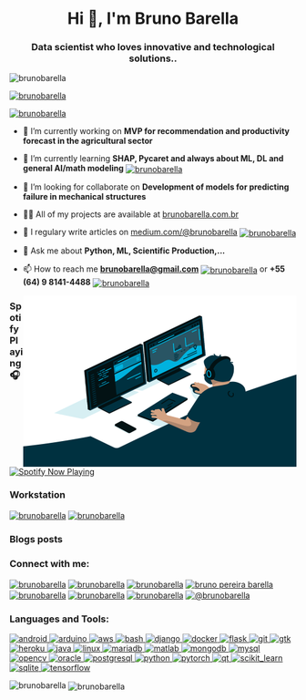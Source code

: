 <h1 align="center">Hi 👋, I'm Bruno Barella</h1>
<h3 align="center">Data scientist who loves innovative and technological solutions..</h3>

<p align="left"> <img src="https://komarev.com/ghpvc/?username=brunobarella&label=Profile%20views&color=0e75b6&style=flat" alt="brunobarella" /> </p>

<p align="left"> <a href="https://github.com/ryo-ma/github-profile-trophy"><img src="https://github-profile-trophy.vercel.app/?username=brunobarella&theme=onedark" alt="brunobarella" /></a> </p>

<p align="left"> <a href="https://twitter.com/brunobarella" target="blank"><img src="https://img.shields.io/twitter/follow/brunobarella?logo=twitter&style=for-the-badge" alt="brunobarella" /></a> </p>

- 🔭 I’m currently working on **MVP for recommendation and productivity forecast in the agricultural sector**

- 🌱 I’m currently learning **SHAP, Pycaret and always about ML, DL and general AI/math modeling** <a href="https://www.python.org/" target="blank"><img align="center" src="https://img.shields.io/badge/Python-14354C?style=for-the-badge&logo=python&logoColor=white" alt="brunobarella" /></a>

- 👯 I’m looking for collaborate on **Development of models for predicting failure in mechanical structures**

- 👨‍💻 All of my projects are available at [brunobarella.com.br](brunobarella.com.br)

- 📝 I regulary write articles on [medium.com/@brunobarella](medium.com/@brunobarella) <a href="medium.com/@brunobarella" target="blank"><img align="center" src="https://img.shields.io/badge/Medium-12100E?style=for-the-badge&logo=medium&logoColor=white" alt="brunobarella" /></a>

- 💬 Ask me about **Python, ML, Scientific Production,...**

- 📫 How to reach me **brunobarella@gmail.com** <a href="brunobarella@gmail.com" target="blank"><img align="center" src="https://img.shields.io/badge/Gmail-D14836?style=for-the-badge&logo=gmail&logoColor=white" alt="brunobarella" /></a> or **+55 (64) 9 8141-4488**  <a href="https://api.whatsapp.com/send/?phone=5564981414488&text=Ol%C3%A1%2C+td+bem%3F&app_absent=0" target="blank"><img align="center" src="https://img.shields.io/badge/WhatsApp-25D366?style=for-the-badge&logo=whatsapp&logoColor=white" alt="brunobarella" /></a>

<img align="right" alt="GIF" src="https://github.com/brunobarella/brunobarella/blob/master/code.gif?raw=true" width="480" height="300" />

### Spotify Playing 🎧

[<img src="https://spotify-now-playing.brunobarella.vercel.app/api/spotify-playing" alt="Spotify Now Playing" width="350" />](https://open.spotify.com/user/2e0582895fdb404bb0d2163d93ca7366)

### Workstation
<a href="https://ubuntu.com/" target="blank"><img align="center" src="https://img.shields.io/badge/Ubuntu-E95420?style=for-the-badge&logo=ubuntu&logoColor=white" alt="brunobarella" /></a>
<a href="https://www.microsoft.com/pt-br/software-download/home" target="blank"><img align="center" src="https://img.shields.io/badge/Windows-0078D6?style=for-the-badge&logo=windows&logoColor=white" alt="brunobarella" /></a>

### Blogs posts
<!-- BLOG-POST-LIST:START -->
<!-- BLOG-POST-LIST:END -->

<h3 align="left">Connect with me:</h3>
<p align="left">
<a href="https://twitter.com/brunobarella" target="blank"><img align="center" src="https://cdn.jsdelivr.net/npm/simple-icons@3.0.1/icons/twitter.svg" alt="brunobarella" height="30" width="40" /></a>
<a href="https://linkedin.com/in/brunobarella" target="blank"><img align="center" src="https://cdn.jsdelivr.net/npm/simple-icons@3.0.1/icons/linkedin.svg" alt="brunobarella" height="30" width="40" /></a>
<a href="https://stackoverflow.com/users/brunobarella" target="blank"><img align="center" src="https://cdn.jsdelivr.net/npm/simple-icons@3.0.1/icons/stackoverflow.svg" alt="brunobarella" height="30" width="40" /></a>
<a href="https://codesandbox.com/bruno pereira barella" target="blank"><img align="center" src="https://cdn.jsdelivr.net/npm/simple-icons@3.0.1/icons/codesandbox.svg" alt="bruno pereira barella" height="30" width="40" /></a>
<a href="https://kaggle.com/brunobarella" target="blank"><img align="center" src="https://cdn.jsdelivr.net/npm/simple-icons@3.0.1/icons/kaggle.svg" alt="brunobarella" height="30" width="40" /></a>
<a href="https://fb.com/brunobarella" target="blank"><img align="center" src="https://cdn.jsdelivr.net/npm/simple-icons@3.0.1/icons/facebook.svg" alt="brunobarella" height="30" width="40" /></a>
<a href="https://instagram.com/brunobarella" target="blank"><img align="center" src="https://cdn.jsdelivr.net/npm/simple-icons@3.0.1/icons/instagram.svg" alt="brunobarella" height="30" width="40" /></a>
<a href="https://medium.com/@brunobarella" target="blank"><img align="center" src="https://cdn.jsdelivr.net/npm/simple-icons@3.0.1/icons/medium.svg" alt="@brunobarella" height="30" width="40" /></a>
</p>

<h3 align="left">Languages and Tools:</h3>
<p align="left"> <a href="https://developer.android.com" target="_blank"> <img src="https://devicons.github.io/devicon/devicon.git/icons/android/android-original-wordmark.svg" alt="android" width="40" height="40"/> </a> <a href="https://www.arduino.cc/" target="_blank"> <img src="https://cdn.worldvectorlogo.com/logos/arduino-1.svg" alt="arduino" width="40" height="40"/> </a> <a href="https://aws.amazon.com" target="_blank"> <img src="https://devicons.github.io/devicon/devicon.git/icons/amazonwebservices/amazonwebservices-original-wordmark.svg" alt="aws" width="40" height="40"/> </a> <a href="https://www.gnu.org/software/bash/" target="_blank"> <img src="https://www.vectorlogo.zone/logos/gnu_bash/gnu_bash-icon.svg" alt="bash" width="40" height="40"/> </a> <a href="https://www.djangoproject.com/" target="_blank"> <img src="https://devicons.github.io/devicon/devicon.git/icons/django/django-original.svg" alt="django" width="40" height="40"/> </a> <a href="https://www.docker.com/" target="_blank"> <img src="https://devicons.github.io/devicon/devicon.git/icons/docker/docker-original-wordmark.svg" alt="docker" width="40" height="40"/> </a> <a href="https://flask.palletsprojects.com/" target="_blank"> <img src="https://www.vectorlogo.zone/logos/pocoo_flask/pocoo_flask-icon.svg" alt="flask" width="40" height="40"/> </a> <a href="https://git-scm.com/" target="_blank"> <img src="https://www.vectorlogo.zone/logos/git-scm/git-scm-icon.svg" alt="git" width="40" height="40"/> </a> <a href="https://www.gtk.org/" target="_blank"> <img src="https://upload.wikimedia.org/wikipedia/commons/7/71/GTK_logo.svg" alt="gtk" width="40" height="40"/> </a> <a href="https://heroku.com" target="_blank"> <img src="https://www.vectorlogo.zone/logos/heroku/heroku-icon.svg" alt="heroku" width="40" height="40"/> </a> <a href="https://www.java.com" target="_blank"> <img src="https://devicons.github.io/devicon/devicon.git/icons/java/java-original-wordmark.svg" alt="java" width="40" height="40"/> </a> <a href="https://www.linux.org/" target="_blank"> <img src="https://devicons.github.io/devicon/devicon.git/icons/linux/linux-original.svg" alt="linux" width="40" height="40"/> </a> <a href="https://mariadb.org/" target="_blank"> <img src="https://www.vectorlogo.zone/logos/mariadb/mariadb-icon.svg" alt="mariadb" width="40" height="40"/> </a> <a href="https://www.mathworks.com/" target="_blank"> <img src="https://raw.githubusercontent.com/simple-icons/simple-icons/master/icons/mathworks.svg" alt="matlab" width="40" height="40"/> </a> <a href="https://www.mongodb.com/" target="_blank"> <img src="https://devicons.github.io/devicon/devicon.git/icons/mongodb/mongodb-original-wordmark.svg" alt="mongodb" width="40" height="40"/> </a> <a href="https://www.mysql.com/" target="_blank"> <img src="https://devicons.github.io/devicon/devicon.git/icons/mysql/mysql-original-wordmark.svg" alt="mysql" width="40" height="40"/> </a> <a href="https://opencv.org/" target="_blank"> <img src="https://www.vectorlogo.zone/logos/opencv/opencv-icon.svg" alt="opencv" width="40" height="40"/> </a> <a href="https://www.oracle.com/" target="_blank"> <img src="https://devicons.github.io/devicon/devicon.git/icons/oracle/oracle-original.svg" alt="oracle" width="40" height="40"/> </a> <a href="https://www.postgresql.org" target="_blank"> <img src="https://devicons.github.io/devicon/devicon.git/icons/postgresql/postgresql-original-wordmark.svg" alt="postgresql" width="40" height="40"/> </a> <a href="https://www.python.org" target="_blank"> <img src="https://devicons.github.io/devicon/devicon.git/icons/python/python-original.svg" alt="python" width="40" height="40"/> </a> <a href="https://pytorch.org/" target="_blank"> <img src="https://www.vectorlogo.zone/logos/pytorch/pytorch-icon.svg" alt="pytorch" width="40" height="40"/> </a> <a href="https://www.qt.io/" target="_blank"> <img src="https://upload.wikimedia.org/wikipedia/commons/0/0b/Qt_logo_2016.svg" alt="qt" width="40" height="40"/> </a> <a href="https://scikit-learn.org/" target="_blank"> <img src="https://upload.wikimedia.org/wikipedia/commons/0/05/Scikit_learn_logo_small.svg" alt="scikit_learn" width="40" height="40"/> </a> <a href="https://www.sqlite.org/" target="_blank"> <img src="https://www.vectorlogo.zone/logos/sqlite/sqlite-icon.svg" alt="sqlite" width="40" height="40"/> </a> <a href="https://www.tensorflow.org" target="_blank"> <img src="https://www.vectorlogo.zone/logos/tensorflow/tensorflow-icon.svg" alt="tensorflow" width="40" height="40"/> </a> </p>

<p><img align="left" src="https://github-readme-stats.vercel.app/api/top-langs?username=brunobarella&show_icons=true&theme=dark&text_color=ffffff&locale=en&layout=compact" alt="brunobarella" /></p>

<p>&nbsp;<img align="center" src="https://github-readme-stats.vercel.app/api?username=brunobarella&show_icons=true&locale=en&theme=gotham" alt="brunobarella" /></p>


